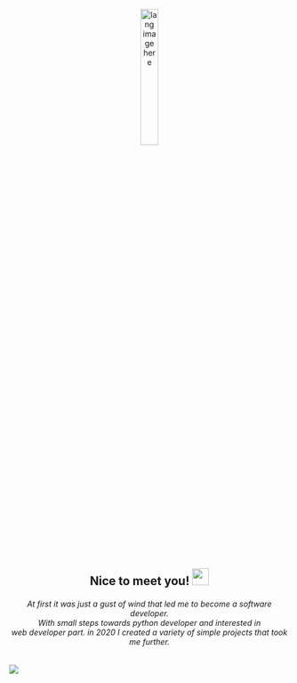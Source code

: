 <div align="center">
<p align="center"><img width=25%" src="https://github.com/alansmathew/alansmathew/raw/master/lang.gif" alt="lang image here" /></p>
<h2>Nice to meet you! <img src="https://media.giphy.com/media/hvRJCLFzcasrR4ia7z/giphy.gif" width="30px"></h2>

<h6>At first it was just a gust of wind that led me to become a software developer. <br> With small steps towards python developer and interested in <br>web developer part. in 2020 I created a variety of simple projects that took me further.</h6>
  
</div>
<img src="https://github-readme-stats.vercel.app/api?username=sebastianxae&show_icons=true">


